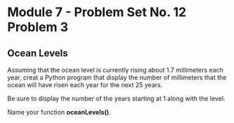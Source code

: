 # Module 7 - Problem Set No. 12 Problem 3

## Ocean Levels

Assuming that the ocean level is currently rising about 1.7 millimeters each year, creat a Python program that display the number of millimeters that the ocean will have risen each year for the next 25 years.

Be sure to display the number of the years starting at 1 along with the level.

Name your function **oceanLevels()**.